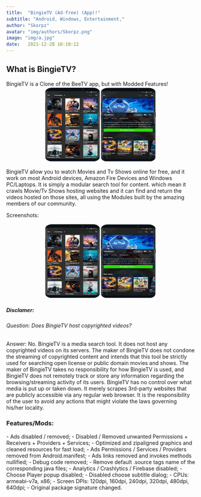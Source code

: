 ```yaml
---
title:  "BingieTV (Ad-free) (App)!"
subtitle: "Android, Windows, Entertainment,"
author: "Skorpz"
avatar: "img/authors/Skorpz.png"
image: "img/a.jpg"
date:   2021-12-28 10:10:12
---
```


<h2 id="Information"> What is BingieTV?</h2>
BingieTV is a Clone of the BeeTV app, but with Modded Features!
<div style="text-align: center"><img src="img/post/bingie/Layout-1.png" width="300" height="200" /></div>

BingieTV allow you to watch Movies and Tv Shows online for free, and it work on most Android devices, Amazon Fire Devices and Windows PC/Laptops.
It is simply a modular search tool for content. which mean it crawls Movie/Tv Shows hosting websites and it can find and return the videos hosted on those sites, all using the Modules built by the amazing members of our community.

Screenshots:
<div style="text-align: center"><img src="img/post/bingie/Layout-1.png" width="300" height="200" /></div>

<h5 id="Disclamer"> Disclamer:</h5>
<h6 id="Question"> Question: Does BingieTV host copyrighted videos?</h6>
<p>Answer: No. BingieTV is a media search tool. It does not host any copyrighted videos on its servers. The maker of BingieTV does not condone the streaming of copyrighted content and intends that this tool be strictly used for searching open license or public domain movies and shows. The maker of BingieTV takes no responsibility for how BingieTV is used, and BingieTV does not remotely track or store any information regarding the browsing/streaming activity of its users. BingieTV has no control over what media is put up or taken down. It merely scrapes 3rd-party websites that are publicly accessible via any regular web browser. It is the responsibility of the user to avoid any actions that might violate the laws governing his/her locality.</p>

<h3 id="Features/Mods"> Features/Mods:</h3>
- Ads disabled / removed;
- Disabled / Removed unwanted Permissions + Receivers + Providers + Services;
- Optimized and zipaligned graphics and cleaned resources for fast load;
- Ads Permissions / Services / Providers removed from Android.manifest;
- Ads links removed and invokes methods nullified;
- Debug code removed;
- Remove default .source tags name of the corresponding java files;
- Analytics / Crashlytics / Firebase disabled;
- Choose Player popup disabled;
- Disabled choose subtitle dialog;
- CPUs: armeabi-v7a, x86;
- Screen DPIs: 120dpi, 160dpi, 240dpi, 320dpi, 480dpi, 640dpi;
- Original package signature changed.

